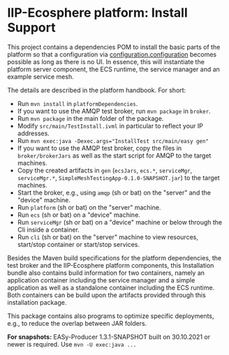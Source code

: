 # IIP-Ecosphere platform: Install Support

This project contains a dependencies POM to install the basic parts of the platform so that a configuration via [configuration.configuration](../configuration/configuration/README.md) becomes possible as long as there is no UI. In essence, this will instantiate the platform server component, the ECS runtime, the service manager and an example service mesh.

The details are described in the platform handbook. For short:
  * Run `mvn install` in `platformDependencies`.
  * If you want to use the AMQP test broker, run `mvn package` in `broker`.
  * Run `mvn package` in the main folder of the package.
  * Modify `src/main/TestInstall.ivml` in particular to reflect your IP addresses.
  * Run `mvn exec:java -Dexec.args="InstallTest src/main/easy gen"`
  * If you want to use the AMQP test broker, copy the files in `broker/brokerJars` as well as the start script for AMQP to the target machines.
  * Copy the created artifacts in `gen` (`ecsJars`, `ecs.*`, `serviceMgr`, `serviceMgr.*`, `SimpleMeshTestingApp-0.1.0-SNAPSHOT.jar`) to the target machines.
  * Start the broker, e.g., using `amqp` (sh or bat) on the "server" and the "device" machine.
  * Run `platform` (sh or bat) on the "server" machine.
  * Run `ecs` (sh or bat) on a "device" machine.
  * Run `serviceMgr` (sh or bat) on a "device" machine or below through the Cli inside a container.
  * Run `cli` (sh or bat) on the "server" machine to view resources, start/stop container or start/stop services.
  
Besides the Maven build specifications for the platform dependencies, the test broker and the IIP-Ecosphere platform components, this Installation bundle also contains build information for two containers, namely an application container including the service manager and a simple application as well as a standalone container including the ECS runtime. Both containers can be build upon the artifacts provided through this installation package. 

This package contains also programs to optimize specific deployments, e.g., to reduce the overlap between JAR folders.

**For snapshots:** EASy-Producer 1.3.1-SNAPSHOT built on 30.10.2021 or newer is required. Use `mvn -U exec:java ...`